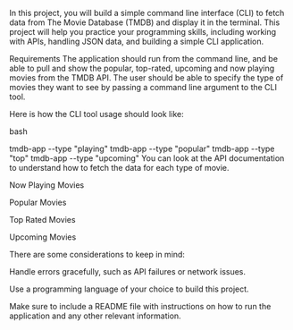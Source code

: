 In this project, you will build a simple command line interface (CLI) to fetch data from The Movie Database (TMDB) and display it in the terminal. This project will help you practice your programming skills, including working with APIs, handling JSON data, and building a simple CLI application.

Requirements
The application should run from the command line, and be able to pull and show the popular, top-rated, upcoming and now playing movies from the TMDB API. The user should be able to specify the type of movies they want to see by passing a command line argument to the CLI tool.

Here is how the CLI tool usage should look like:

bash

tmdb-app --type "playing"
tmdb-app --type "popular"
tmdb-app --type "top"
tmdb-app --type "upcoming"
You can look at the API documentation to understand how to fetch the data for each type of movie.

Now Playing Movies

Popular Movies

Top Rated Movies

Upcoming Movies

There are some considerations to keep in mind:

Handle errors gracefully, such as API failures or network issues.

Use a programming language of your choice to build this project.

Make sure to include a README file with instructions on how to run the application and any other relevant information.